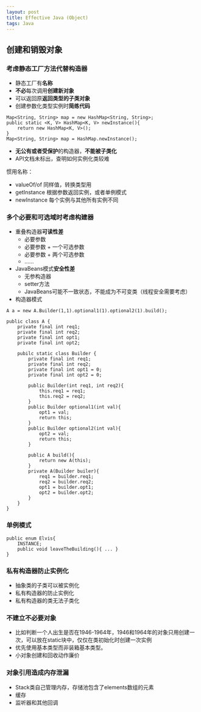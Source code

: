 ```yaml
---
layout: post
title: Effective Java (Object)
tags: Java
---
```


## 创建和销毁对象

### 考虑静态工厂方法代替构造器

- 静态工厂有**名称**
- **不必**每次调用**创建新对象**
- 可以返回原**返回类型的子类对象**
- 创建参数化类型实例时**简练代码**

```
Map<String, String> map = new HashMap<String, String>;
public static <K, V> HashMap<K, V> newInstance(){
	return new HashMap<K, V>();
}
Map<String, String> map = HashMap.newInstance();
```

- **无公有或者受保护**的构造器，**不能被子类化**
- API文档未标出，查明如何实例化类较难

惯用名称：

- valueOf/of 同样值，转换类型用
- getInstance 根据参数返回实例，或者单例模式
- newInstance 每个实例与其他所有实例不同

### 多个必要和可选域时考虑构建器

- 重叠构造器**可读性差**
	- 必要参数
	- 必要参数 + 一个可选参数
	- 必要参数 + 两个可选参数 
	- ……
- JavaBeans模式**安全性差**
	- 无参构造器
	- setter方法
	- JavaBeans可能不一致状态，不能成为不可变类（线程安全需要考虑）
- 构造器模式

```
A a = new A.Builder(1,1).optional1(1).optional2(1).build();

public class A {
	private final int req1;
	private final int req2;
	private final int opt1;
	private final int opt2;

	pubilc static class Builder {
		private final int req1;
		private final int req2;
		private final int opt1 = 0;
		private final int opt2 = 0;

		public Builder(int req1, int req2){
			this.req1 = req1;
			this.req2 = req2;
		}
		public Builder optional1(int val){
			opt1 = val;
			return this;
		}
		public Builder optional2(int val){
			opt2 = val;
			return this;
		}

		public A build(){
			return new A(this);
		}
		private A(Builder builer){
			req1 = builder.req1;
			req2 = builder.req2;
			opt1 = builder.opt1;
			opt2 = builder.opt2;
		}
	}
}
```

### 单例模式

```
public enum Elvis{
	INSTANCE;
	public void leaveTheBuilding(){ ... }
}
```

### 私有构造器防止实例化

- 抽象类的子类可以被实例化
- 私有构造器的防止实例化
- 私有构造器的类无法子类化

### 不建立不必要对象

- 比如判断一个人出生是否在1946-1964年，1946和1964年的对象只用创建一次，可以放在static块中，仅仅在类初始化时创建一次实例
- 优先使用基本类型而非装箱基本类型。
- 小对象创建和回收动作廉价

### 对象引用造成内存泄漏

- Stack类自己管理内存，存储池包含了elements数组的元素
- 缓存
- 监听器和其他回调
